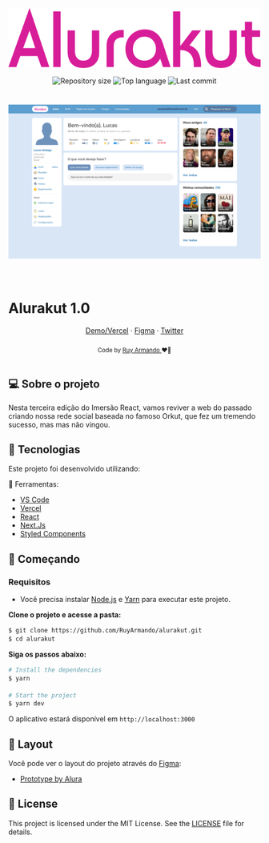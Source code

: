 <p align="center">
  <img alt="Alurakut" src=".github/assets/logo.svg">
</p>

<p align="center">
  <img alt="Repository size" src="https://img.shields.io/github/repo-size/RuyArmando/alurakut">
  <img alt="Top language" src="https://img.shields.io/github/languages/top/RuyArmando/alurakut">
  <img alt="Last commit" src="https://img.shields.io/github/last-commit/RuyArmando/alurakut">
</p>

<h1 align="center">
    <img alt="alurakut" title="alurakut" src=".github/assets/pagina-inicial.png" />
</h1>

<br>

# Alurakut 1.0

<div align="center">
<a href="https://alurakut-ruyarmando.vercel.app" target="_blank" alt="demonstração do app">Demo/Vercel</a> 
<span> · </span>
<a href="https://www.figma.com/file/xHF0n0qxiE2rqjqAILiBUB/Alurakut">Figma</a> 
<span> · </span>
<a href="https://twitter.com/ruyarmando">Twitter</a>
</div>
<br />
<div align="center">
  <sub>Code by <a href="https://twitter.com/ruyarmando">Ruy Armando </a> ❤️👋</sub>
</div>
<br />

## 💻 Sobre o projeto

Nesta terceira edição do Imersão React, vamos reviver a web do passado criando nossa rede social baseada no famoso Orkut, que fez um tremendo sucesso, mas mas não vingou.

## 🧪 Tecnologias

Este projeto foi desenvolvido utilizando:

🎯 Ferramentas:
- [VS Code](https://code.visualstudio.com)
- [Vercel](https://vercel.com)
- [React](https://reactjs.org)
- [Next.Js](https://nextjs.org)
- [Styled Components](https://styled-components.com)

## 🚀 Começando

### Requisitos

- Você precisa instalar [Node.js](https://nodejs.org/en/download/) e [Yarn](https://yarnpkg.com/) para executar este projeto.

**Clone o projeto e acesse a pasta:**

```bash
$ git clone https://github.com/RuyArmando/alurakut.git
$ cd alurakut
```

**Siga os passos abaixo:**
```bash
# Install the dependencies
$ yarn

# Start the project
$ yarn dev
```
O aplicativo estará disponível em `http://localhost:3000`

## 🎨 Layout

Você pode ver o layout do projeto através do [Figma](http://figma.com/):

- [Prototype by Alura](https://www.figma.com/file/xHF0n0qxiE2rqjqAILiBUB/Alurakut) 

## 📝 License

This project is licensed under the MIT License. See the [LICENSE](LICENSE) file for details.
